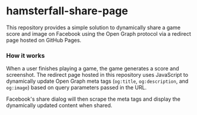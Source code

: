 # hamsterfall-share-page

This repository provides a simple solution to dynamically share a game score and image on Facebook using the Open Graph protocol via a redirect page hosted on GitHub Pages.

### How it works
When a user finishes playing a game, the game generates a score and screenshot. The redirect page hosted in this repository uses JavaScript to dynamically update Open Graph meta tags (`og:title`, `og:description`, and `og:image`) based on query parameters passed in the URL.

Facebook's share dialog will then scrape the meta tags and display the dynamically updated content when shared.
